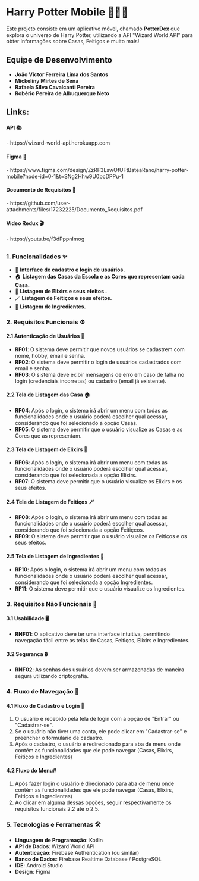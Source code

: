 # Harry Potter Mobile 🧙‍♂️✨

Este projeto consiste em um aplicativo móvel, chamado **PotterDex** que explora o universo de Harry Potter, utilizando a API "Wizard World API" para obter informações sobre Casas, Feitiços e muito mais!


##

## Equipe de Desenvolvimento

- **João Victor Ferreira Lima dos Santos**
- **Mickeliny Mirtes de Sena**
- **Rafaela Silva Cavalcanti Pereira**
- **Robério Pereira de Albuquerque Neto**


##

## Links:

<h4>API 📚</h4>
- https://wizard-world-api.herokuapp.com

<h4>Figma 🎨</h4>
- https://www.figma.com/design/ZzRF3LswOfUFtBateaRano/harry-potter-mobile?node-id=0-1&t=SNg2Hhw9U0bcDPPu-1

<h4>Documento de Requisitos 📑</h4>
- https://github.com/user-attachments/files/17232225/Documento_Requisitos.pdf

<h4>Video Redux 🎬</h4>
- https://youtu.be/f3dPppnImog


##

### 1. Funcionalidades ✨
- 📝 **Interface de cadastro e login de usuários.**
- 🏠 **Listagem das Casas da Escola e as Cores que representam cada Casa.**
- 🧪 **Listagem de Elixirs e seus efeitos .**
- 🪄 **Listagem de Feitiços e seus efeitos.**
- 🍅 **Listagem de Ingredientes.**

### 2. Requisitos Funcionais ⚙️

#### 2.1 Autenticação de Usuários 🔐
- **RF01**: O sistema deve permitir que novos usuários se cadastrem com nome, hobby, email e senha.
- **RF02**: O sistema deve permitir o login de usuários cadastrados com email e senha.
- **RF03**: O sistema deve exibir mensagens de erro em caso de falha no login (credenciais incorretas) ou cadastro (email já existente).

#### 2.2 Tela de Listagem das Casa 🏠
- **RF04**: Após o login, o sistema irá abrir um menu com todas as funcionalidades onde o usuário poderá escolher qual acessar, considerando que foi selecionado a opção Casas.
- **RF05**: O sistema deve permitir que o usuário visualize as Casas e as Cores que as representam.

#### 2.3 Tela de Listagem de Elixirs 🧪
- **RF06**: Após o login, o sistema irá abrir um menu com todas as funcionalidades onde o usuário poderá escolher qual acessar, considerando que foi selecionada a opção Elixirs.
- **RF07**: O sistema deve permitir que o usuário visualize os Elixirs e os seus efeitos.

#### 2.4 Tela de Listagem de Feitiços 🪄
- **RF08**: Após o login, o sistema irá abrir um menu com todas as funcionalidades onde o usuário poderá escolher qual acessar, considerando que foi selecionada a opção Feitiçcos.
- **RF09**: O sistema deve permitir que o usuário visualize os Feitiços e os seus efeitos.

#### 2.5 Tela de Listagem de Ingredientes 🍅
- **RF10**: Após o login, o sistema irá abrir um menu com todas as funcionalidades onde o usuário poderá escolher qual acessar, considerando que foi selecionada a opção Ingredientes.
- **RF11**: O sistema deve permitir que o usuário visualize os Ingredientes.
  
### 3. Requisitos Não Funcionais 🚀

#### 3.1 Usabilidade 🖥️
- **RNF01**: O aplicativo deve ter uma interface intuitiva, permitindo navegação fácil entre as telas de Casas, Feitiços, Elixirs e Ingredientes.

#### 3.2 Segurança 🔒
- **RNF02**: As senhas dos usuários devem ser armazenadas de maneira segura utilizando criptografia.

### 4. Fluxo de Navegação 🔄

#### 4.1 Fluxo de Cadastro e Login 🔐
1. O usuário é recebido pela tela de login com a opção de "Entrar" ou "Cadastrar-se".
2. Se o usuário não tiver uma conta, ele pode clicar em "Cadastrar-se" e preencher o formulário de cadastro.
3. Após o cadastro, o usuário é redirecionado para aba de menu onde contém as funcionalidades que ele pode navegar (Casas, Elixirs, Feitiços e Ingredientes)

#### 4.2 Fluxo do Menu#
1. Após fazer login o usuário é direcionado para aba de menu onde contém as funcionalidades que ele pode navegar (Casas, Elixirs, Feitiços e Ingredientes)
2. Ao clicar em alguma dessas opções, seguir respectivamente os requisitos funcionais 2.2 até o 2.5.

### 5. Tecnologias e Ferramentas 🛠️
- **Linguagem de Programação**: Kotlin
- **API de Dados**: Wizard World API
- **Autenticação**: Firebase Authentication (ou similar)
- **Banco de Dados**: Firebase Realtime Database / PostgreSQL
- **IDE**: Android Studio
- **Design**: Figma

